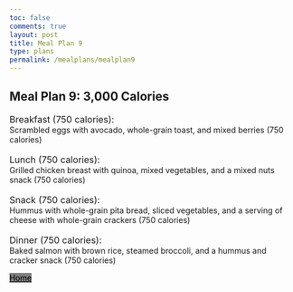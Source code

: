 ```yaml
---
toc: false
comments: true
layout: post
title: Meal Plan 9
type: plans
permalink: /mealplans/mealplan9
---
```


## Meal Plan 9: 3,000 Calories

<span style="font-size: 16px;">Breakfast (750 calories):</span>
<br>
Scrambled eggs with avocado, whole-grain toast, and mixed berries (750 calories)
<br>
<br>
<span style="font-size: 16px;">Lunch (750 calories):</span>
<br>
Grilled chicken breast with quinoa, mixed vegetables, and a mixed nuts snack (750 calories)
<br>
<br>
<span style="font-size: 16px;">Snack (750 calories):</span>
<br>
Hummus with whole-grain pita bread, sliced vegetables, and a serving of cheese with whole-grain crackers (750 calories)
<br>
<br>
<span style="font-size: 16px;">Dinner (750 calories):</span>
<br>
Baked salmon with brown rice, steamed broccoli, and a hummus and cracker snack (750 calories)

<a href="https://jaydenchen17.github.io/student/" class="button" style="color: black; background-color: grey;">Home</a>